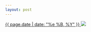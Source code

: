 ```yaml
---
layout: post
---
```


<p>
  <a href="/503">
    <time>{{ page.date | date: "%e %B, %Y" }}</time>
  </a>
  <a href="/503"><img src="{{ site.assets_url }}/503.jpg"/></a>
</p>
